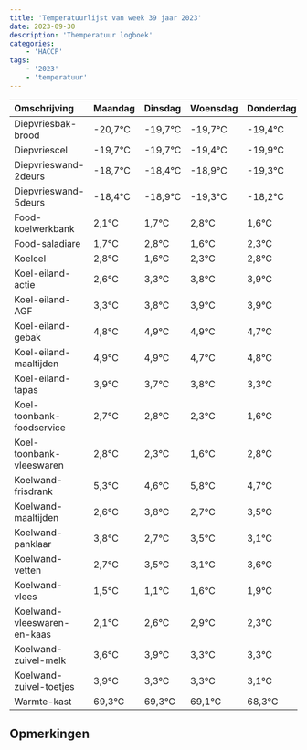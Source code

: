 ```yaml
---
title: 'Temperatuurlijst van week 39 jaar 2023'
date: 2023-09-30
description: 'Themperatuur logboek'
categories:
    - 'HACCP'
tags:
    - '2023'
    - 'temperatuur'
---
```

|Omschrijving|Maandag|Dinsdag|Woensdag|Donderdag|Vrijdag|Zaterdag|Zondag|
|:---|:---|:---|:---|:---|:---|:---|:---|
|Diepvriesbak-brood|-20,7°C|-19,7°C|-19,7°C|-19,4°C|-19,9°C|-20,3°C| |
|Diepvriescel|-19,7°C|-19,7°C|-19,4°C|-19,9°C|-20,3°C|-19,2°C| |
|Diepvrieswand-2deurs|-18,7°C|-18,4°C|-18,9°C|-19,3°C|-18,2°C|-19,4°C| |
|Diepvrieswand-5deurs|-18,4°C|-18,9°C|-19,3°C|-18,2°C|-19,4°C|-18,7°C| |
|Food-koelwerkbank|2,1°C|1,7°C|2,8°C|1,6°C|2,3°C|2,8°C| |
|Food-saladiare|1,7°C|2,8°C|1,6°C|2,3°C|2,8°C|2,9°C| |
|Koelcel|2,8°C|1,6°C|2,3°C|2,8°C|2,9°C|2,9°C| |
|Koel-eiland-actie|2,6°C|3,3°C|3,8°C|3,9°C|3,9°C|3,7°C| |
|Koel-eiland-AGF|3,3°C|3,8°C|3,9°C|3,9°C|3,7°C|3,8°C| |
|Koel-eiland-gebak|4,8°C|4,9°C|4,9°C|4,7°C|4,8°C|4,3°C| |
|Koel-eiland-maaltijden|4,9°C|4,9°C|4,7°C|4,8°C|4,3°C|3,6°C| |
|Koel-eiland-tapas|3,9°C|3,7°C|3,8°C|3,3°C|2,6°C|3,8°C| |
|Koel-toonbank-foodservice|2,7°C|2,8°C|2,3°C|1,6°C|2,8°C|1,7°C| |
|Koel-toonbank-vleeswaren|2,8°C|2,3°C|1,6°C|2,8°C|1,7°C|2,5°C| |
|Koelwand-frisdrank|5,3°C|4,6°C|5,8°C|4,7°C|5,5°C|5,1°C| |
|Koelwand-maaltijden|2,6°C|3,8°C|2,7°C|3,5°C|3,1°C|3,6°C| |
|Koelwand-panklaar|3,8°C|2,7°C|3,5°C|3,1°C|3,6°C|3,9°C| |
|Koelwand-vetten|2,7°C|3,5°C|3,1°C|3,6°C|3,9°C|3,3°C| |
|Koelwand-vlees|1,5°C|1,1°C|1,6°C|1,9°C|1,3°C|1,3°C| |
|Koelwand-vleeswaren-en-kaas|2,1°C|2,6°C|2,9°C|2,3°C|2,3°C|2,1°C| |
|Koelwand-zuivel-melk|3,6°C|3,9°C|3,3°C|3,3°C|3,1°C|2,3°C| |
|Koelwand-zuivel-toetjes|3,9°C|3,3°C|3,3°C|3,1°C|2,3°C|3,9°C| |
|Warmte-kast|69,3°C|69,3°C|69,1°C|68,3°C|69,9°C|69,0°C| |

## Opmerkingen


